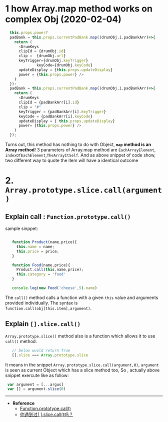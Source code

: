 # 1 how Array.map method works on complex Obj (2020-02-04)
  ```javascript
    this.props.power?
    padBank = this.props.currentPadBank.map((drumObj,i,padBankArr)=>{
      return (
        <DrumKeys
        clipId = {drumObj.id}
        clip =  {drumObj.url}
        keyTrigger={drumObj.keyTrigger}
				keyCode={drumObj.keyCode} 
        updateDisplay = {this.props.updateDisplay}
        power = {this.props.power} />
      )
    }):
    padBank = this.props.currentPadBank.map((drumObj,i,padBankArr)=>{
      return (
        <DrumKeys
        clipId = {padBankArr[i].id}
        clip = "#"
        keyTrigger = {padBankArr[i].keyTrigger}
        keyCode = {padBankArr[i].keyCode}
        updateDisplay = { this.props.updateDisplay}
        power= {this.props.power} />
      )
    });
```




Turns out, this method has nothing to do with Object, **`map` method is an Array method**!
3 parameters of Array.map method are `EachArrayElement`, `indexOfEachElement`,`TheArrayItSelf`. And as above snippet of code show, two different way to quote the item will have a identical outcome



# 2. `Array.prototype.slice.call(argument)` 

## Explain call : `Function.prototype.call()`

 sample sinppet:
 ``` javaScript

    function Product(name,price){
      this.name = name;
      this.price = price;
    }

    function Food(name,price){
      Product.call(this,name,price);
      this.category = 'food'
    }

    console.log(new Food('cheese',5).name)

 ```
 The `call()` method calls a function with a given `this` value and arguments provided individually.
 The syntax is `function.call(obj[this.item],argument)`.

## Explain `[].slice.call()`
 `Array.prototype.slice()` method also is a function which allows it to use `call()` method.
 ``` javascript
    // below wuold return True
    [].slice === Array.prototype.slice

 ```
 It means in the snippet `Array.prototype.slice.call(argument,0)`, `argument` is seen as current Object which has a slice method too, So , actually above snippet exercute like as follow:
 ```javascript
  var argument = [...argus]
  var [] = argument.slice(0)

 ```

----------------
- **Reference**
  - [Function.prototype.call()](https://developer.mozilla.org/en-US/docs/Web/JavaScript/Reference/Global_Objects/Function/call)
  - [你遇到过[ ].slice.call()吗？](https://www.jianshu.com/p/ae57baecc57d)